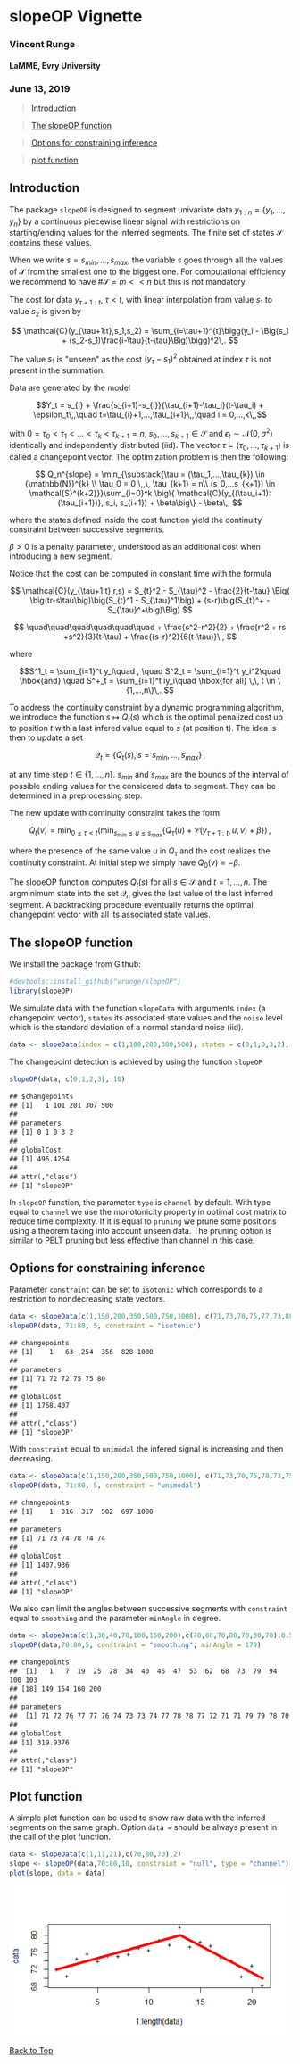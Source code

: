 <!-- 
%\VignetteEngine{knitr::rmarkdown} 
%\VignetteIndexEntry{An Introduction to slopeOP}
--> 

# slopeOP Vignette
### Vincent Runge
#### LaMME, Evry University
### June 13, 2019

> [Introduction](#intro)

> [The slopeOP function](#sf)

> [Options for constraining inference](#options)

> [plot function](#plot)

<a id="intro"></a>

## Introduction

The package `slopeOP` is designed to segment univariate data $y_{1:n} = \{y_1,...,y_n\}$ by a continuous piecewise linear signal with restrictions on starting/ending values for the inferred segments. The finite set of states $\mathcal{S}$ contains these values. 

When we write $s= s_{min},...,s_{max}$, the variable $s$ goes through all the values of $\mathcal{S}$ from the smallest one to the biggest one. For computational efficiency we recommend to have $\# \mathcal{S} = m << n$ but this is not mandatory. 

The cost for data $y_{\tau+1:t}$, $\tau < t$, with linear interpolation from value $s_1$ to value $s_2$ is given by

$$
\mathcal{C}(y_{\tau+1:t},s_1,s_2) = \sum_{i=\tau+1}^{t}\bigg(y_i - \Big(s_1 + (s_2-s_1)\frac{i-\tau}{t-\tau}\Big)\bigg)^2\,.
$$

The value $s_1$ is "unseen" as the cost $(y_\tau-s_1)^2$ obtained at index $\tau$ is not present in the summation.

Data are generated by the model 

$$Y_t = s_{i} + \frac{s_{i+1}-s_{i}}{\tau_{i+1}-\tau_i}(t-\tau_i) + \epsilon_t\,,\quad t=\tau_{i}+1,...,\tau_{i+1}\,,\quad i = 0,...,k\,,$$

with $0 = \tau_0 < \tau_1 < ... < \tau_k < \tau_{k+1} = n$, $s_0,...,s_{k+1} \in \mathcal{S}$ and $\epsilon_t \sim \mathcal{N}(0,\sigma^2)$ identically and independently distributed (iid). The vector $\tau = (\tau_0,...,\tau_{k+1})$ is called a changepoint vector. The optimization problem is then the following:

$$
Q_n^{slope} = \min_{\substack{\tau = (\tau_1,...,\tau_{k}) \in {\mathbb{N}}^{k} \\ \tau_0 = 0 \,,\, \tau_{k+1} = n\\ (s_0,...s_{k+1}) \in \mathcal{S}^{k+2}}}\sum_{i=0}^k \big\{ \mathcal{C}(y_{(\tau_i+1):(\tau_{i+1})}, s_i, s_{i+1}) + \beta\big\} - \beta\,,
$$

where the states defined inside the cost function yield the continuity constraint between successive segments.

$\beta > 0$ is a penalty parameter, understood as an additional cost when introducing a new segment. 

Notice that the cost can be computed in constant time with the formula 

$$
\mathcal{C}(y_{\tau+1:t},r,s) = S_{t}^2 - S_{\tau}^2 - \frac{2}{t-\tau} \Big( \big(tr-s\tau\big)\big(S_{t}^1 - S_{\tau}^1\big) + (s-r)\big(S_{t}^+ - S_{\tau}^+\big)\Big)
$$

$$
\quad\quad\quad\quad\quad\quad + \frac{s^2-r^2}{2} + \frac{r^2 + rs +s^2}{3}(t-\tau) + \frac{(s-r)^2}{6(t-\tau)}\,,
$$

where

$$S^1_t = \sum_{i=1}^t y_i\quad , \quad S^2_t = \sum_{i=1}^t y_i^2\quad \hbox{and} \quad S^+_t = \sum_{i=1}^t iy_i\quad \hbox{for all} \,\, t \in \{1,...,n\}\,.
$$

To address the continuity constraint by a dynamic programming algorithm, we introduce the function $s \mapsto Q_t(s)$ which is the optimal penalized cost up to position $t$ with a last infered value equal to $s$ (at position t). The idea is then to update a set

$$
\mathcal{Q}_t = \{Q_t(s), s= s_{min},...,s_{max}\}\,,
$$

at any time step $t \in \{1,...,n\}$. $s_{min}$ and $s_{max}$ are the bounds of the interval of possible ending values for the considered data to segment. They can be determined in a preprocessing step.

The new update with continuity constraint takes the form

$$
Q_t(v) = \min_{0 \le \tau < t}\left( \min_{s_{min} \le u \le s_{max}}\{Q_{\tau}(u) + \mathcal{C}(y_{\tau+1:t},u,v) + \beta\}\right)\,,
$$

where the presence of the same value $u$ in $Q_{\tau}$ and the cost realizes the continuity constraint. At initial step we simply have $Q_0(v) = -\beta$. 

The slopeOP function computes $Q_t(s)$ for all $s \in \mathcal{S}$ and $t = 1,...,n$. The argminimum state into the set $\mathcal{Q}_n$ gives the last value of the last inferred segment. A backtracking procedure eventually returns the optimal changepoint vector with all its associated state values.

<a id="sf"></a>

## The slopeOP function

We install the package from Github:


```r
#devtools::install_github("vrunge/slopeOP")
library(slopeOP)
```

We simulate data with the function `slopeData` with arguments `index` (a changepoint vector), `states` its associated state values and the `noise` level which is the standard deviation of a normal standard noise (iid).

```r
data <- slopeData(index = c(1,100,200,300,500), states = c(0,1,0,3,2), noise = 1)
```

The changepoint detection is achieved by using the function `slopeOP`


```r
slopeOP(data, c(0,1,2,3), 10)
```

```
## $changepoints
## [1]   1 101 201 307 500
## 
## parameters
## [1] 0 1 0 3 2
## 
## globalCost
## [1] 496.4254
## 
## attr(,"class")
## [1] "slopeOP"
```

In `slopeOP` function, the parameter `type` is `channel` by default. With type equal to `channel` we use the monotonicity property in optimal cost matrix to reduce time complexity. If it is equal to `pruning` we prune some positions using a theorem taking into account unseen data. The pruning option is similar to PELT pruning but less effective than channel in this case.

<a id="options"></a>

## Options for constraining inference


Parameter `constraint` can be set to `isotonic` which corresponds to a restriction to nondecreasing state vectors.


```r
data <- slopeData(c(1,150,200,350,500,750,1000), c(71,73,70,75,77,73,80), 1)
slopeOP(data, 71:80, 5, constraint = "isotonic")
```

```
## changepoints
## [1]    1   63  254  356  828 1000
## 
## parameters
## [1] 71 72 72 75 75 80
## 
## globalCost
## [1] 1768.407
## 
## attr(,"class")
## [1] "slopeOP"
```

With `constraint` equal to `unimodal` the infered signal is increasing and then decreasing.


```r
data <- slopeData(c(1,150,200,350,500,750,1000), c(71,73,70,75,78,73,75), 1)
slopeOP(data, 71:80, 5, constraint = "unimodal")
```

```
## changepoints
## [1]    1  316  317  502  697 1000
## 
## parameters
## [1] 71 73 74 78 74 74
## 
## globalCost
## [1] 1407.936
## 
## attr(,"class")
## [1] "slopeOP"
```

We also can limit the angles between successive segments with `constraint` equal to `smoothing` and the parameter `minAngle` in degree.


```r
data <- slopeData(c(1,30,40,70,100,150,200),c(70,80,70,80,70,80,70),0.5)
slopeOP(data,70:80,5, constraint = "smoothing", minAngle = 170)
```

```
## changepoints
##  [1]   1   7  19  25  28  34  40  46  47  53  62  68  73  79  94 100 103
## [18] 149 154 160 200
## 
## parameters
##  [1] 71 72 76 77 77 76 74 73 73 74 77 78 78 77 72 71 71 79 79 78 70
## 
## globalCost
## [1] 319.9376
## 
## attr(,"class")
## [1] "slopeOP"
```

<a id="plot"></a>

## Plot function

A simple plot function can be used to show raw data with the inferred segments on the same graph. Option `data =` should be always present in the call of the plot function.


```r
data <- slopeData(c(1,11,21),c(70,80,70),2)
slope <- slopeOP(data,70:80,10, constraint = "null", type = "channel")
plot(slope, data = data)
```

![](Rplot.png)


[Back to Top](#top)

